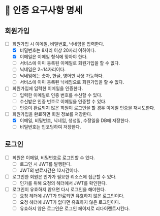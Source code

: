 # 📝 인증 요구사항 명세

## 회원가입
- [ ] 회원가입 시 이메일, 비밀번호, 닉네임을 입력한다.
  - [x] 비밀번호는 8자리 이상 20자리 이하이다.
  - [x] 이메일은 이메일 형식에 맞아야 한다.
  - [ ] 서비스에 이미 등록된 이메일로 회원가입을 할 수 없다.
  - [ ] 닉네임은 2~14자리이다.
  - [ ] 닉네임에는 숫자, 한글, 영어만 사용 가능하다.
  - [ ] 서비스에 이미 등록된 닉네임으로 회원가입을 할 수 없다.
- [ ] 회원가입에 입력한 이메일을 인증한다.
  - [ ] 입력한 이메일로 인증 번호를 수신할 수 있다.
  - [ ] 수신받은 인증 번호로 이메일을 인증할 수 있다.
  - [ ] 인증이 완료되지 않은 회원이 로그인을 할 경우 이메일 인증을 재시도한다.
- [ ] 회원가입을 완료하면 회원 정보를 저장한다.
  - [x] 이메일, 비밀번호, 닉네임, 생성일, 수정일을 DB에 저장한다.
  - [ ] 비밀번호는 인코딩하여 저장한다.

## 로그인
- [ ] 회원은 이메일, 비밀번호로 로그인할 수 있다.
  - [ ] 로그인 시 JWT를 발행한다.
  - [ ] JWT의 만료시간은 12시간이다.
- [ ] 로그인한 회원은 인가가 필요한 리소스에 접근할 수 있다.
  - [ ] 인가를 위해 요청의 헤더에서 JWT를 확인한다.
- [ ] 로그인이 유효하지 않으면 다시 로그인을 해야한다.
  - [ ] 요청 헤더에 JWT가 만료되면 유효하지 않은 로그인이다.
  - [ ] 요청 헤더에 JWT가 없다면 유효하지 않은 로그인이다.
  - [ ] 유효하지 않은 로그인은 로그인 페이지로 리다이렌트시킨다.

